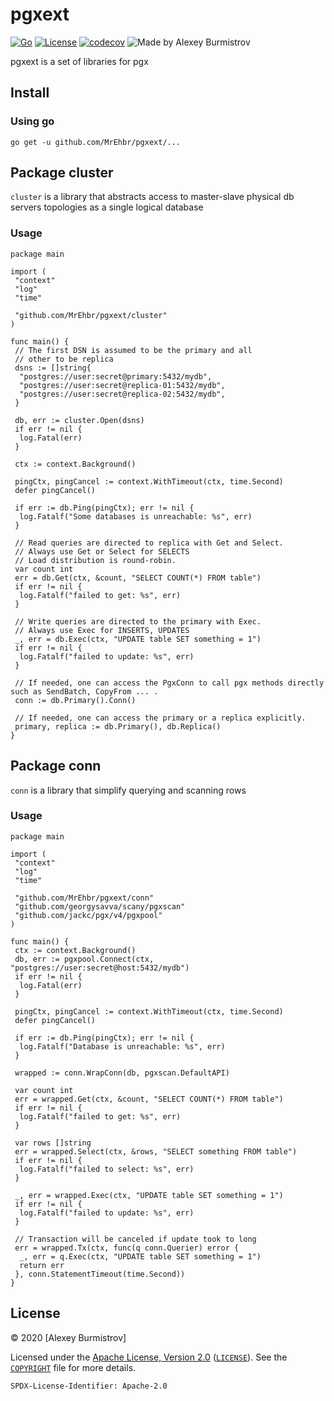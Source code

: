 # pgxext

[![Go](https://github.com/MrEhbr/pgxext/actions/workflows/go.yml/badge.svg)](https://github.com/MrEhbr/pgxext/actions/workflows/go.yml)
[![License](https://img.shields.io/badge/license-Apache--2.0%20%2F%20MIT-%2397ca00.svg)](https://github.com/MrEhbr/pgxext/blob/master/COPYRIGHT)
[![codecov](https://codecov.io/gh/MrEhbr/pgxext/branch/master/graph/badge.svg)](https://codecov.io/gh/MrEhbr/pgxext)
![Made by Alexey Burmistrov](https://img.shields.io/badge/made%20by-Alexey%20Burmistrov-blue.svg?style=flat)

pgxext is a set of libraries for pgx

## Install

### Using go

```console
go get -u github.com/MrEhbr/pgxext/...
```

## Package cluster

`cluster` is a library that abstracts access to master-slave physical db servers topologies as a single logical database

### Usage

```golang
package main

import (
 "context"
 "log"
 "time"

 "github.com/MrEhbr/pgxext/cluster"
)

func main() {
 // The first DSN is assumed to be the primary and all
 // other to be replica
 dsns := []string{
  "postgres://user:secret@primary:5432/mydb",
  "postgres://user:secret@replica-01:5432/mydb",
  "postgres://user:secret@replica-02:5432/mydb",
 }

 db, err := cluster.Open(dsns)
 if err != nil {
  log.Fatal(err)
 }

 ctx := context.Background()

 pingCtx, pingCancel := context.WithTimeout(ctx, time.Second)
 defer pingCancel()

 if err := db.Ping(pingCtx); err != nil {
  log.Fatalf("Some databases is unreachable: %s", err)
 }

 // Read queries are directed to replica with Get and Select.
 // Always use Get or Select for SELECTS
 // Load distribution is round-robin.
 var count int
 err = db.Get(ctx, &count, "SELECT COUNT(*) FROM table")
 if err != nil {
  log.Fatalf("failed to get: %s", err)
 }

 // Write queries are directed to the primary with Exec.
 // Always use Exec for INSERTS, UPDATES
 _, err = db.Exec(ctx, "UPDATE table SET something = 1")
 if err != nil {
  log.Fatalf("failed to update: %s", err)
 }

 // If needed, one can access the PgxConn to call pgx methods directly such as SendBatch, CopyFrom ... .
 conn := db.Primary().Conn()

 // If needed, one can access the primary or a replica explicitly.
 primary, replica := db.Primary(), db.Replica()
}
```

## Package conn

`conn` is a library that simplify querying and scanning rows

### Usage

```golang
package main

import (
 "context"
 "log"
 "time"

 "github.com/MrEhbr/pgxext/conn"
 "github.com/georgysavva/scany/pgxscan"
 "github.com/jackc/pgx/v4/pgxpool"
)

func main() {
 ctx := context.Background()
 db, err := pgxpool.Connect(ctx, "postgres://user:secret@host:5432/mydb")
 if err != nil {
  log.Fatal(err)
 }

 pingCtx, pingCancel := context.WithTimeout(ctx, time.Second)
 defer pingCancel()

 if err := db.Ping(pingCtx); err != nil {
  log.Fatalf("Database is unreachable: %s", err)
 }

 wrapped := conn.WrapConn(db, pgxscan.DefaultAPI)

 var count int
 err = wrapped.Get(ctx, &count, "SELECT COUNT(*) FROM table")
 if err != nil {
  log.Fatalf("failed to get: %s", err)
 }

 var rows []string
 err = wrapped.Select(ctx, &rows, "SELECT something FROM table")
 if err != nil {
  log.Fatalf("failed to select: %s", err)
 }

 _, err = wrapped.Exec(ctx, "UPDATE table SET something = 1")
 if err != nil {
  log.Fatalf("failed to update: %s", err)
 }

 // Transaction will be canceled if update took to long
 err = wrapped.Tx(ctx, func(q conn.Querier) error {
  _, err = q.Exec(ctx, "UPDATE table SET something = 1")
  return err
 }, conn.StatementTimeout(time.Second))
}
```

## License

© 2020 [Alexey Burmistrov]

Licensed under the [Apache License, Version 2.0](https://www.apache.org/licenses/LICENSE-2.0) ([`LICENSE`](LICENSE)). See the [`COPYRIGHT`](COPYRIGHT) file for more details.

`SPDX-License-Identifier: Apache-2.0`
